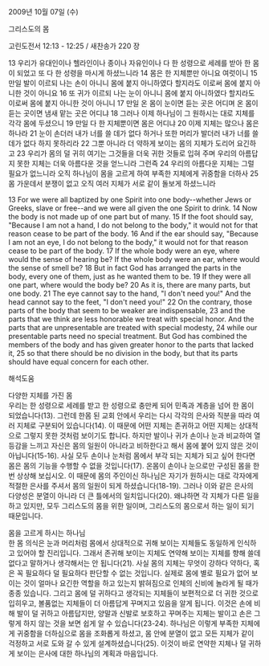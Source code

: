 2009년 10월 07일 (수)

그리스도의 몸



고린도전서 12:13 - 12:25 / 새찬송가 220 장


13 우리가 유대인이나 헬라인이나 종이나 자유인이나 다 한 성령으로 세례를 받아 한 몸이 되었고 또 다 한 성령을 마시게 하셨느니라 14 몸은 한 지체뿐만 아니요 여럿이니 15 만일 발이 이르되 나는 손이 아니니 몸에 붙지 아니하였다 할지라도 이로써 몸에 붙지 아니한 것이 아니요 16 또 귀가 이르되 나는 눈이 아니니 몸에 붙지 아니하였다 할지라도 이로써 몸에 붙지 아니한 것이 아니니 17 만일 온 몸이 눈이면 듣는 곳은 어디며 온 몸이 듣는 곳이면 냄새 맡는 곳은 어디냐 18 그러나 이제 하나님이 그 원하시는 대로 지체를 각각 몸에 두셨으니  19 만일 다 한 지체뿐이면 몸은 어디냐 20 이제 지체는 많으나 몸은 하나라 21 눈이 손더러 내가 너를 쓸 데가 없다 하거나 또한 머리가 발더러 내가 너를 쓸 데가 없다 하지 못하리라 22 그뿐 아니라 더 약하게 보이는 몸의 지체가 도리어 요긴하고 23 우리가 몸의 덜 귀히 여기는 그것들을 더욱 귀한 것들로 입혀 주며 우리의 아름답지 못한 지체는 더욱 아름다운 것을 얻느니라 그런즉 24 우리의 아름다운 지체는 그럴 필요가 없느니라 오직 하나님이 몸을 고르게 하여 부족한 지체에게 귀중함을 더하사 25 몸 가운데서 분쟁이 없고 오직 여러 지체가 서로 같이 돌보게 하셨느니라     

13 For we were all baptized by one Spirit into one body--whether Jews or Greeks, slave or free--and we were all given the one Spirit to drink. 14 Now the body is not made up of one part but of many. 15 If the foot should say, "Because I am not a hand, I do not belong to the body," it would not for that reason cease to be part of the body. 16 And if the ear should say, "Because I am not an eye, I do not belong to the body," it would not for that reason cease to be part of the body. 17 If the whole body were an eye, where would the sense of hearing be? If the whole body were an ear, where would the sense of smell be? 18 But in fact God has arranged the parts in the body, every one of them, just as he wanted them to be. 19 If they were all one part, where would the body be? 20 As it is, there are many parts, but one body. 21 The eye cannot say to the hand, "I don't need you!" And the head cannot say to the feet, "I don't need you!" 22 On the contrary, those parts of the body that seem to be weaker are indispensable, 23 and the parts that we think are less honorable we treat with special honor. And the parts that are unpresentable are treated with special modesty, 24 while our presentable parts need no special treatment. But God has combined the members of the body and has given greater honor to the parts that lacked it, 25 so that there should be no division in the body, but that its parts should have equal concern for each other.

해석도움





다양한 지체를 가진 몸  
우리는 한 성령으로 세례를 받고 한 성령으로 충만케 되어 민족과 계층을 넘어 한 몸이 되었습니다(13). 그런데 한몸 된 교회 안에서 우리는 다시 각각의 은사와 직분을 따라 여러 지체로 구분되어 있습니다(14). 이 때문에 어떤 지체는 존귀하고 어떤 지체는 상대적으로 그렇지 못한 것처럼 보이기도 합니다. 하지만 발이나 귀가 손이나 눈과 비교하여 열등감을 느끼고 자신은 몸의 일원이 아니라고 비하한다고 해서 몸에 붙어 있지 않은 것이 아닙니다(15-16). 사실 모두 손이나 눈처럼 몸에서 부각 되는 지체가 되고 싶어 한다면 몸은 몸의 기능을 수행할 수 없을 것입니다(17). 온몸이 손이나 눈으로만 구성된 몸을 한번 상상해 보십시오. 이 때문에 몸의 주인이신 하나님은 자기가 원하시는 대로 각자에게 적절한 은사를 주셔서 몸의 일원이 되게 하셨습니다(18-19). 그러나 이와 같은 은사의 다양성은 분열이 아니라 더 큰 틀에서의 일치입니다(20). 왜냐하면 각 지체가 다른 일을 하고 있지만, 모두 그리스도의 몸을 위한 일이며, 그리스도의 몸으로서 하는 일이 되기 때문입니다.      

몸을 고르게 하시는 하나님  
한 몸 의식은 눈과 머리처럼 몸에서 상대적으로 귀해 보이는 지체들도 동일하게 인식하고 있어야 할 진리입니다. 그래서 존귀해 보이는 지체도 연약해 보이는 지체를 향해 쓸데없다고 말하거나 생각해서는 안 됩니다(21). 사실 몸의 지체는 무엇이 강하다 약하다, 혹은 꼭 필요하다 덜 필요하다 판단할 수 없는 것입니다. 실제로 몸에 별로 필요가 없어 보이는 것이 얼마나 요긴한 역할을 하고 있는지 밝혀짐으로 인체의 신비에 놀라게 될 때가 종종 있습니다. 그리고 몸에 덜 귀하다고 생각되는 지체들이 보편적으로 더 귀한 것으로 입히우고, 볼품없는 지체들이 더 아름답게 꾸며지고 있음을 알게 됩니다. 이것은 손에 비해 발이 덜 귀하고 아름답지만, 양말과 신발로 보호하고 꾸며주는 지체는 발이고 손은 그렇게 하지 않는 것을 보면 쉽게 알 수 있습니다(23-24). 하나님은 이렇게 부족한 지체에게 귀중함을 더하심으로 몸을 조화롭게 하셨고, 몸 안에 분열이 없고 모든 지체가 같이 걱정하고 서로 도와 갈 수 있게 설계하셨습니다(25). 이것이 바로 연약한 지체나 덜 귀하게 보이는 은사에 대한 하나님의 계획과 마음입니다.